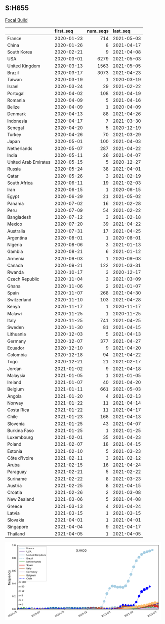 

## S:H655
[Focal Build](https://nextstrain.org/groups/neherlab/ncov/S.H655?c=gt-S_655)

|                      | first_seq   |   num_seqs | last_seq   |
|:---------------------|:------------|-----------:|:-----------|
| France               | 2020-01-23  |        714 | 2021-05-03 |
| China                | 2020-01-26  |          8 | 2021-04-17 |
| South Korea          | 2020-02-21  |          9 | 2021-04-08 |
| USA                  | 2020-03-01  |       6279 | 2021-05-03 |
| United Kingdom       | 2020-03-13  |       1563 | 2021-05-05 |
| Brazil               | 2020-03-17  |       3073 | 2021-04-23 |
| Taiwan               | 2020-03-19  |          1 | 2020-03-19 |
| Israel               | 2020-03-24  |         29 | 2021-02-22 |
| Portugal             | 2020-04-02  |        108 | 2021-04-19 |
| Romania              | 2020-04-09  |          5 | 2021-04-16 |
| Belize               | 2020-04-09  |          1 | 2020-04-09 |
| Denmark              | 2020-04-13  |         88 | 2021-04-26 |
| Indonesia            | 2020-04-17  |          7 | 2021-03-30 |
| Senegal              | 2020-04-20  |          5 | 2020-12-19 |
| Turkey               | 2020-04-26  |         70 | 2021-03-29 |
| Japan                | 2020-05-01  |        100 | 2021-04-03 |
| Netherlands          | 2020-05-07  |        287 | 2021-04-22 |
| India                | 2020-05-11  |         26 | 2021-04-07 |
| United Arab Emirates | 2020-05-15  |          5 | 2020-12-27 |
| Russia               | 2020-05-24  |         38 | 2021-04-01 |
| Qatar                | 2020-05-26  |          3 | 2021-02-19 |
| South Africa         | 2020-06-11  |         19 | 2021-02-03 |
| Iran                 | 2020-06-15  |          1 | 2020-06-15 |
| Egypt                | 2020-06-29  |         21 | 2021-05-02 |
| Panama               | 2020-07-02  |         16 | 2021-02-28 |
| Peru                 | 2020-07-09  |         54 | 2021-02-22 |
| Bangladesh           | 2020-07-12  |          3 | 2021-02-18 |
| Mexico               | 2020-07-20  |         39 | 2021-04-22 |
| Australia            | 2020-07-31  |         17 | 2021-04-25 |
| Argentina            | 2020-08-01  |          1 | 2020-08-01 |
| Nigeria              | 2020-08-06  |          3 | 2021-01-13 |
| Gambia               | 2020-08-21  |          6 | 2021-01-12 |
| Armenia              | 2020-09-03  |          1 | 2020-09-03 |
| Canada               | 2020-09-21  |        122 | 2021-03-31 |
| Rwanda               | 2020-10-17  |          3 | 2020-12-17 |
| Czech Republic       | 2020-11-04  |          3 | 2021-03-09 |
| Ghana                | 2020-11-06  |          2 | 2021-01-07 |
| Spain                | 2020-11-07  |        268 | 2021-04-30 |
| Switzerland          | 2020-11-10  |        103 | 2021-04-28 |
| Kenya                | 2020-11-17  |          1 | 2020-11-17 |
| Malawi               | 2020-11-25  |          1 | 2020-11-25 |
| Italy                | 2020-11-25  |        741 | 2021-04-25 |
| Sweden               | 2020-11-30  |         81 | 2021-04-15 |
| Lithuania            | 2020-12-03  |          5 | 2021-04-13 |
| Germany              | 2020-12-07  |        377 | 2021-04-27 |
| Ecuador              | 2020-12-10  |          9 | 2021-04-20 |
| Colombia             | 2020-12-18  |         94 | 2021-04-22 |
| Togo                 | 2020-12-21  |         21 | 2021-02-17 |
| Jordan               | 2021-01-02  |          9 | 2021-04-18 |
| Malaysia             | 2021-01-05  |          1 | 2021-01-05 |
| Ireland              | 2021-01-07  |         40 | 2021-04-20 |
| Belgium              | 2021-01-11  |        661 | 2021-05-03 |
| Angola               | 2021-01-20  |          4 | 2021-02-13 |
| Norway               | 2021-01-22  |         11 | 2021-04-14 |
| Costa Rica           | 2021-01-22  |         11 | 2021-04-17 |
| Chile                | 2021-01-23  |        168 | 2021-04-13 |
| Slovenia             | 2021-01-25  |         43 | 2021-04-07 |
| Burkina Faso         | 2021-01-25  |          1 | 2021-01-25 |
| Luxembourg           | 2021-02-01  |         35 | 2021-04-23 |
| Poland               | 2021-02-07  |         18 | 2021-04-15 |
| Estonia              | 2021-02-10  |          5 | 2021-03-23 |
| Côte d'Ivoire        | 2021-02-11  |          3 | 2021-02-12 |
| Aruba                | 2021-02-15  |         16 | 2021-04-24 |
| Paraguay             | 2021-02-21  |          5 | 2021-02-22 |
| Suriname             | 2021-02-22  |          8 | 2021-03-23 |
| Austria              | 2021-02-25  |          8 | 2021-04-15 |
| Croatia              | 2021-02-26  |          2 | 2021-03-08 |
| New Zealand          | 2021-03-06  |          5 | 2021-04-08 |
| Greece               | 2021-03-13  |          4 | 2021-04-24 |
| Latvia               | 2021-03-15  |          1 | 2021-03-15 |
| Slovakia             | 2021-04-01  |          1 | 2021-04-01 |
| Singapore            | 2021-04-04  |          9 | 2021-04-17 |
| Thailand             | 2021-04-05  |          1 | 2021-04-05 |

![Overall trends S.H655](/overall_trends_figures/overall_trends_S.H655.png)